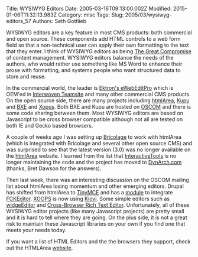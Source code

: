 Title: WYSIWYG Editors
Date: 2005-03-16T09:13:00.002Z
Modified: 2015-01-06T11:32:13.983Z
Category: misc
Tags: 
Slug: 2005/03/wysiwyg-editors_57
Authors: Seth Gottlieb

WYSIWYG editors are a key feature in most CMS products: both commercial and open source. These components add HTML controls to a web form field so that a non-technical user can apply their own formatting to the text that they enter. I think of WYSIWYG editors as being [The Great Compromise](http://www.cyberlearning-world.com/nhhs/amrev/begin.htm) of content management. WYSIWYG editors balance the needs of the authors, who would rather use something like MS Word to enhance their prose with formatting, and systems people who want structured data to store and reuse.  

In the commercial world, the leader is [Ektron's eWebEditPro](http://www.ektron.com/ewebeditpro.aspx) which is OEM'ed in [Interwoven Teamsite](http://www.interwoven.com/) and many other commercial CMS products. On the open source side, there are many projects including [htmlArea](http://www.dynarch.com/projects/htmlarea/), [Kupu](http://kupu.oscom.org/) and [BXE](http://www.blogger.com/%20http://bxe.oscom.org) and [Xopus](http://xopus.com/). Both BXE and Kupu are hosted on [OSCOM](http://www.oscom.org/) and there is some code sharing between them. Most WYSIWYG editors are based on Javascript to be cross browser compatible although not all are tested on both IE and Gecko based browsers.  

A couple of weeks ago I was setting up [Bricolage](http://www.bricolage.cc/) to work with htmlArea (which is integrated with Bricolage and several other open source CMS) and was surprised to see that the latest version (3.0) was no longer available on the [htmlArea](http://www.htmlarea.com/) website. I learned from the list that [InteractiveTools](http://www.interactivetools.com/) is no longer maintaining the code and the project has moved to [DynArch.com](http://www.dynarch.com/projects/htmlarea/) (thanks, Bret Dawson for the answers).   

Then last week, there was an interesting discussion on the OSCOM mailing list about htmlArea losing momentum and other emerging editors. Drupal has shifted from htmlArea to [TinyMCE](http://tinymce.moxiecode.com/) and has a [module](http://drupal.org/node/16118) to integrate [FCKEditor](http://www.fckeditor.net/). [XOOPS](http://www.xoops.org/) is now using [Kiovi](http://www.koivi.com/WYSIWYG-Editor/). Some simple editors such as [widgeEditor](http://www.themaninblue.com/experiment/widgEditor/) and [Cross-Browser Rich Text Editor](http://www.kevinroth.com/rte/demo.htm). Unfortunately, all of these WYSIWYG editor projects (like many Javascript projects) are pretty small and it is hard to tell where they are going. On the plus side, it is not a great risk to maintain these Javascript libraries on your own if you find one that meets your needs today.   

If you want a list of HTML Editors and the the browsers they support, check out the HTMLArea [website](http://www.htmlarea.com/directory/WYSIWYG_Editors/index.html). 

